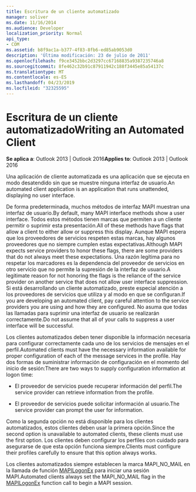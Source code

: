 ```yaml
---
title: Escritura de un cliente automatizado
manager: soliver
ms.date: 11/16/2014
ms.audience: Developer
localization_priority: Normal
api_type:
- COM
ms.assetid: b8f9ac1a-b377-4f83-8fb6-ed85ab9053d0
description: 'Última modificación: 23 de julio de 2011'
ms.openlocfilehash: f9ce3452bbc2d3297cc67168835a9387235746a8
ms.sourcegitcommit: 8fe462c32b91c87911942c188f3445e85a54137c
ms.translationtype: MT
ms.contentlocale: es-ES
ms.lasthandoff: 04/23/2019
ms.locfileid: "32325595"
---
```

# <a name="writing-an-automated-client"></a><span data-ttu-id="5d678-103">Escritura de un cliente automatizado</span><span class="sxs-lookup"><span data-stu-id="5d678-103">Writing an Automated Client</span></span>

  
  
<span data-ttu-id="5d678-104">**Se aplica a**: Outlook 2013 | Outlook 2016</span><span class="sxs-lookup"><span data-stu-id="5d678-104">**Applies to**: Outlook 2013 | Outlook 2016</span></span> 
  
<span data-ttu-id="5d678-105">Una aplicación de cliente automatizada es una aplicación que se ejecuta en modo desatendido sin que se muestre ninguna interfaz de usuario.</span><span class="sxs-lookup"><span data-stu-id="5d678-105">An automated client application is an application that runs unattended, displaying no user interface.</span></span>
  
 <span data-ttu-id="5d678-106">De forma predeterminada, muchos métodos de interfaz MAPI muestran una interfaz de usuario.</span><span class="sxs-lookup"><span data-stu-id="5d678-106">By default, many MAPI interface methods show a user interface.</span></span> <span data-ttu-id="5d678-107">Todos estos métodos tienen marcas que permiten a un cliente permitir o suprimir esta presentación.</span><span class="sxs-lookup"><span data-stu-id="5d678-107">All of these methods have flags that allow a client to either allow or suppress this display.</span></span> <span data-ttu-id="5d678-108">Aunque MAPI espera que los proveedores de servicios respeten estas marcas, hay algunos proveedores que no siempre cumplen estas expectativas.</span><span class="sxs-lookup"><span data-stu-id="5d678-108">Although MAPI expects service providers to honor these flags, there are some providers that do not always meet these expectations.</span></span> <span data-ttu-id="5d678-109">Una razón legítima para no respetar los marcadores es la dependencia del proveedor de servicios en otro servicio que no permite la supresión de la interfaz de usuario.</span><span class="sxs-lookup"><span data-stu-id="5d678-109">A legitimate reason for not honoring the flags is the reliance of the service provider on another service that does not allow user interface suppression.</span></span> <span data-ttu-id="5d678-110">Si está desarrollando un cliente automatizado, preste especial atención a los proveedores de servicios que utiliza y al modo en que se configuran.</span><span class="sxs-lookup"><span data-stu-id="5d678-110">If you are developing an automated client, pay careful attention to the service providers you are using and how they are configured.</span></span> <span data-ttu-id="5d678-111">No asuma que todas las llamadas para suprimir una interfaz de usuario se realizarán correctamente.</span><span class="sxs-lookup"><span data-stu-id="5d678-111">Do not assume that all of your calls to suppress a user interface will be successful.</span></span> 
  
<span data-ttu-id="5d678-112">Los clientes automatizados deben tener disponible la información necesaria para configurar correctamente cada uno de los servicios de mensajes en el perfil.</span><span class="sxs-lookup"><span data-stu-id="5d678-112">Automated clients must have the necessary information available for proper configuration of each of the message services in the profile.</span></span> <span data-ttu-id="5d678-113">Hay dos formas de suministrar información de configuración en el momento del inicio de sesión:</span><span class="sxs-lookup"><span data-stu-id="5d678-113">There are two ways to supply configuration information at logon time:</span></span>
  
- <span data-ttu-id="5d678-114">El proveedor de servicios puede recuperar información del perfil.</span><span class="sxs-lookup"><span data-stu-id="5d678-114">The service provider can retrieve information from the profile.</span></span>
    
- <span data-ttu-id="5d678-115">El proveedor de servicios puede solicitar información al usuario.</span><span class="sxs-lookup"><span data-stu-id="5d678-115">The service provider can prompt the user for information.</span></span> 
    
<span data-ttu-id="5d678-116">Como la segunda opción no está disponible para los clientes automatizados, estos clientes deben usar la primera opción.</span><span class="sxs-lookup"><span data-stu-id="5d678-116">Since the second option is unavailable to automated clients, these clients must use the first option.</span></span> <span data-ttu-id="5d678-117">Los clientes deben configurar los perfiles con cuidado para asegurarse de que esta opción funciona siempre.</span><span class="sxs-lookup"><span data-stu-id="5d678-117">Clients must configure their profiles carefully to ensure that this option always works.</span></span>
  
<span data-ttu-id="5d678-118">Los clientes automatizados siempre establecen la marca MAPI_NO_MAIL en la llamada de función [MAPILogonEx](mapilogonex.md) para iniciar una sesión MAPI.</span><span class="sxs-lookup"><span data-stu-id="5d678-118">Automated clients always set the MAPI_NO_MAIL flag in the [MAPILogonEx](mapilogonex.md) function call to begin a MAPI session.</span></span> 
  

